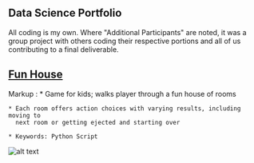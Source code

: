 Data Science Portfolio
----------------------------------------------------------------------------------------------------------------------

All coding is my own. Where "Additional Participants" are noted, it was a group project with others coding their respective portions and all of us contributing to a final deliverable.

## [Fun House](https://github.com/krystent2/Data_Science_Examples/blob/master/Fun_House/FunHouseGame.py)

Markup : * Game for kids; walks player through a fun house of rooms

	* Each room offers action choices with varying results, including moving to 
	  next room or getting ejected and starting over

	* Keywords: Python Script

![alt text](https://github.com/krystent2/Data_Science_Examples/blob/master/Fun_House/FunHouseViz.png)









